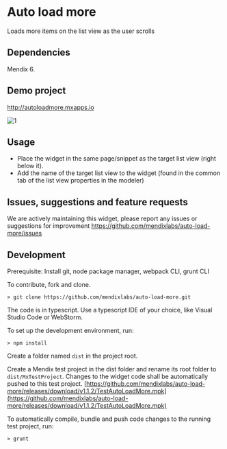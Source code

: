 # Auto load more
Loads more items on the list view as the user scrolls

## Dependencies
Mendix 6.

## Demo project
http://autoloadmore.mxapps.io

![1](https://raw.githubusercontent.com/mendixlabs/auto-load-more/v1.1.2/assets/demo.gif)

## Usage
- Place the widget in the same page/snippet as the target list view (right below it).
- Add the name of the target list view to the widget (found in the common tab of the list view properties in the modeler)

## Issues, suggestions and feature requests
We are actively maintaining this widget, please report any issues or suggestions for improvement
https://github.com/mendixlabs/auto-load-more/issues

## Development
Prerequisite: Install git, node package manager, webpack CLI, grunt CLI

To contribute, fork and clone.

    > git clone https://github.com/mendixlabs/auto-load-more.git

The code is in typescript. Use a typescript IDE of your choice, like Visual Studio Code or WebStorm.

To set up the development environment, run:

    > npm install

Create a folder named `dist` in the project root.

Create a Mendix test project in the dist folder and rename its root folder to `dist/MxTestProject`.
Changes to the widget code shall be automatically pushed to this test project.
[https://github.com/mendixlabs/auto-load-more/releases/download/v1.1.2/TestAutoLoadMore.mpk](https://github.com/mendixlabs/auto-load-more/releases/download/v1.1.2/TestAutoLoadMore.mpk)

To automatically compile, bundle and push code changes to the running test project, run:

    > grunt
